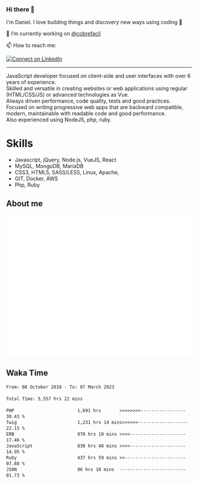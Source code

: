 ### Hi there 👋

I'm Daniel. I love building things and discovery new ways using coding :raised_hands: 

🔭 I’m currently working on [@cobrefacil](https://www.cobrefacil.com.br/)

📫 How to reach me:

[![Connect on LinkedIn](https://img.shields.io/badge/--linkedin?label=LinkedIn&logo=LinkedIn&style=social)](https://www.linkedin.com/in/daniel-cerverizzo/)

---

JavaScript developer focused on client-side and user interfaces with over 6 years of experience.  
Skilled and versatile in creating websites or web applications using regular (HTML/CSS/JS) or advanced technologies as Vue.  
Always driven performance, code quality, tests and good practices.  
 Focused on writing progressive web apps that are backward compatible, modern, maintainable with readable code and good performance.  
Also experienced using NodeJS, php, ruby. 


# Skills

 - Javascript, jQuery, Node.js, VueJS, React
 - MySQL, MongoDB, MariaDB    
 - CSS3, HTML5, SASS/LESS,  Linux, Apache,
 - GIT, Docker, AWS
 - Php, Ruby

## About me

![Metrics](/github-metrics.svg)

## Waka Time

<!--START_SECTION:waka-->

```text
From: 08 October 2018 - To: 07 March 2023

Total Time: 5,557 hrs 22 mins

PHP                        1,691 hrs       >>>>>>>>-----------------   30.43 %
Twig                       1,231 hrs 14 mins>>>>>>-------------------   22.15 %
ERB                        970 hrs 10 mins >>>>---------------------   17.46 %
JavaScript                 830 hrs 48 mins >>>>---------------------   14.95 %
Ruby                       437 hrs 59 mins >>-----------------------   07.88 %
JSON                       96 hrs 18 mins  -------------------------   01.73 %
```

<!--END_SECTION:waka-->

